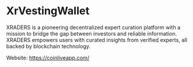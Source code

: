 # XrVestingWallet

XRADERS is a pioneering decentralized expert curation platform with a mission to bridge the gap between investors and reliable information.
XRADERS empowers users with curated insights from verified experts, all backed by blockchain technology.

Website:
https://coinliveapp.com/
